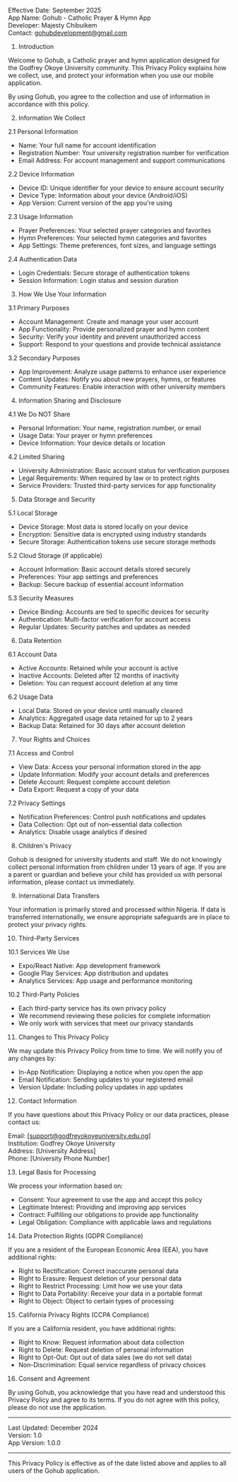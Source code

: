 

Effective Date: September 2025  
App Name: Gohub - Catholic Prayer & Hymn App  
Developer: Majesty Chibuikem  
Contact: gohubdevelopment@gmail.com

 1. Introduction

Welcome to Gohub, a Catholic prayer and hymn application designed for the Godfrey Okoye University community. This Privacy Policy explains how we collect, use, and protect your information when you use our mobile application.

By using Gohub, you agree to the collection and use of information in accordance with this policy.

 2. Information We Collect

 2.1 Personal Information
- Name: Your full name for account identification
- Registration Number: Your university registration number for verification
- Email Address: For account management and support communications

 2.2 Device Information
- Device ID: Unique identifier for your device to ensure account security
- Device Type: Information about your device (Android/iOS)
- App Version: Current version of the app you're using

 2.3 Usage Information
- Prayer Preferences: Your selected prayer categories and favorites
- Hymn Preferences: Your selected hymn categories and favorites
- App Settings: Theme preferences, font sizes, and language settings

 2.4 Authentication Data
- Login Credentials: Secure storage of authentication tokens
- Session Information: Login status and session duration

 3. How We Use Your Information

 3.1 Primary Purposes
- Account Management: Create and manage your user account
- App Functionality: Provide personalized prayer and hymn content
- Security: Verify your identity and prevent unauthorized access
- Support: Respond to your questions and provide technical assistance

 3.2 Secondary Purposes
- App Improvement: Analyze usage patterns to enhance user experience
- Content Updates: Notify you about new prayers, hymns, or features
- Community Features: Enable interaction with other university members

 4. Information Sharing and Disclosure

 4.1 We Do NOT Share
- Personal Information: Your name, registration number, or email
- Usage Data: Your prayer or hymn preferences
- Device Information: Your device details or location

 4.2 Limited Sharing
- University Administration: Basic account status for verification purposes
- Legal Requirements: When required by law or to protect rights
- Service Providers: Trusted third-party services for app functionality

 5. Data Storage and Security

 5.1 Local Storage
- Device Storage: Most data is stored locally on your device
- Encryption: Sensitive data is encrypted using industry standards
- Secure Storage: Authentication tokens use secure storage methods

 5.2 Cloud Storage (if applicable)
- Account Information: Basic account details stored securely
- Preferences: Your app settings and preferences
- Backup: Secure backup of essential account information

 5.3 Security Measures
- Device Binding: Accounts are tied to specific devices for security
- Authentication: Multi-factor verification for account access
- Regular Updates: Security patches and updates as needed

 6. Data Retention

 6.1 Account Data
- Active Accounts: Retained while your account is active
- Inactive Accounts: Deleted after 12 months of inactivity
- Deletion: You can request account deletion at any time

 6.2 Usage Data
- Local Data: Stored on your device until manually cleared
- Analytics: Aggregated usage data retained for up to 2 years
- Backup Data: Retained for 30 days after account deletion

 7. Your Rights and Choices

 7.1 Access and Control
- View Data: Access your personal information stored in the app
- Update Information: Modify your account details and preferences
- Delete Account: Request complete account deletion
- Data Export: Request a copy of your data

 7.2 Privacy Settings
- Notification Preferences: Control push notifications and updates
- Data Collection: Opt out of non-essential data collection
- Analytics: Disable usage analytics if desired

 8. Children's Privacy

Gohub is designed for university students and staff. We do not knowingly collect personal information from children under 13 years of age. If you are a parent or guardian and believe your child has provided us with personal information, please contact us immediately.

 9. International Data Transfers

Your information is primarily stored and processed within Nigeria. If data is transferred internationally, we ensure appropriate safeguards are in place to protect your privacy rights.

 10. Third-Party Services

 10.1 Services We Use
- Expo/React Native: App development framework
- Google Play Services: App distribution and updates
- Analytics Services: App usage and performance monitoring

 10.2 Third-Party Policies
- Each third-party service has its own privacy policy
- We recommend reviewing these policies for complete information
- We only work with services that meet our privacy standards

 11. Changes to This Privacy Policy

We may update this Privacy Policy from time to time. We will notify you of any changes by:
- In-App Notification: Displaying a notice when you open the app
- Email Notification: Sending updates to your registered email
- Version Update: Including policy updates in app updates

 12. Contact Information

If you have questions about this Privacy Policy or our data practices, please contact us:

Email: [support@godfreyokoyeuniversity.edu.ng]  
Institution: Godfrey Okoye University  
Address: [University Address]  
Phone: [University Phone Number]

 13. Legal Basis for Processing

We process your information based on:
- Consent: Your agreement to use the app and accept this policy
- Legitimate Interest: Providing and improving app services
- Contract: Fulfilling our obligations to provide app functionality
- Legal Obligation: Compliance with applicable laws and regulations

 14. Data Protection Rights (GDPR Compliance)

If you are a resident of the European Economic Area (EEA), you have additional rights:
- Right to Rectification: Correct inaccurate personal data
- Right to Erasure: Request deletion of your personal data
- Right to Restrict Processing: Limit how we use your data
- Right to Data Portability: Receive your data in a portable format
- Right to Object: Object to certain types of processing

 15. California Privacy Rights (CCPA Compliance)

If you are a California resident, you have additional rights:
- Right to Know: Request information about data collection
- Right to Delete: Request deletion of personal information
- Right to Opt-Out: Opt out of data sales (we do not sell data)
- Non-Discrimination: Equal service regardless of privacy choices

 16. Consent and Agreement

By using Gohub, you acknowledge that you have read and understood this Privacy Policy and agree to its terms. If you do not agree with this policy, please do not use the application.

---

Last Updated: December 2024  
Version: 1.0  
App Version: 1.0.0

---

This Privacy Policy is effective as of the date listed above and applies to all users of the Gohub application.

